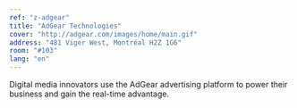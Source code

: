 ```yaml
---
ref: "z-adgear"
title: "AdGear Technologies"
cover: "http://adgear.com/images/home/main.gif"
address: "481 Viger West, Montréal H2Z 1G6"
room: "#103"
lang: "en"
---
```

Digital media innovators use the AdGear advertising platform to power their business and gain the real-time advantage.
